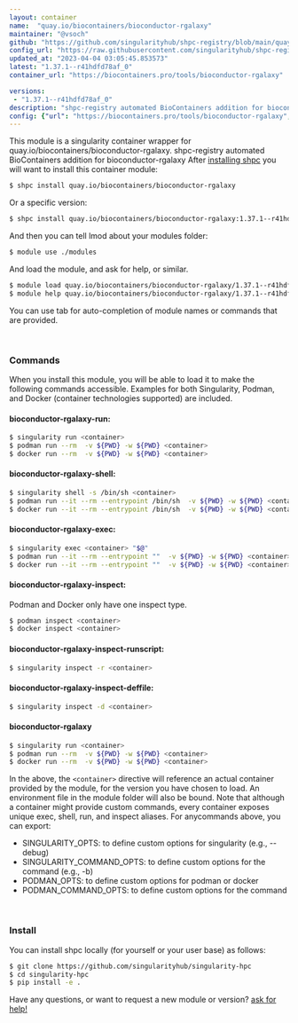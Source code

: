 ```yaml
---
layout: container
name:  "quay.io/biocontainers/bioconductor-rgalaxy"
maintainer: "@vsoch"
github: "https://github.com/singularityhub/shpc-registry/blob/main/quay.io/biocontainers/bioconductor-rgalaxy/container.yaml"
config_url: "https://raw.githubusercontent.com/singularityhub/shpc-registry/main/quay.io/biocontainers/bioconductor-rgalaxy/container.yaml"
updated_at: "2023-04-04 03:05:45.853573"
latest: "1.37.1--r41hdfd78af_0"
container_url: "https://biocontainers.pro/tools/bioconductor-rgalaxy"

versions:
 - "1.37.1--r41hdfd78af_0"
description: "shpc-registry automated BioContainers addition for bioconductor-rgalaxy"
config: {"url": "https://biocontainers.pro/tools/bioconductor-rgalaxy", "maintainer": "@vsoch", "description": "shpc-registry automated BioContainers addition for bioconductor-rgalaxy", "latest": {"1.37.1--r41hdfd78af_0": "sha256:36d5dc05af8a8a9ba667f60867414431c7f377519c19187f3c03de0b2c95fc02"}, "tags": {"1.37.1--r41hdfd78af_0": "sha256:36d5dc05af8a8a9ba667f60867414431c7f377519c19187f3c03de0b2c95fc02"}, "docker": "quay.io/biocontainers/bioconductor-rgalaxy"}
---
```


This module is a singularity container wrapper for quay.io/biocontainers/bioconductor-rgalaxy.
shpc-registry automated BioContainers addition for bioconductor-rgalaxy
After [installing shpc](#install) you will want to install this container module:


```bash
$ shpc install quay.io/biocontainers/bioconductor-rgalaxy
```

Or a specific version:

```bash
$ shpc install quay.io/biocontainers/bioconductor-rgalaxy:1.37.1--r41hdfd78af_0
```

And then you can tell lmod about your modules folder:

```bash
$ module use ./modules
```

And load the module, and ask for help, or similar.

```bash
$ module load quay.io/biocontainers/bioconductor-rgalaxy/1.37.1--r41hdfd78af_0
$ module help quay.io/biocontainers/bioconductor-rgalaxy/1.37.1--r41hdfd78af_0
```

You can use tab for auto-completion of module names or commands that are provided.

<br>

### Commands

When you install this module, you will be able to load it to make the following commands accessible.
Examples for both Singularity, Podman, and Docker (container technologies supported) are included.

#### bioconductor-rgalaxy-run:

```bash
$ singularity run <container>
$ podman run --rm  -v ${PWD} -w ${PWD} <container>
$ docker run --rm  -v ${PWD} -w ${PWD} <container>
```

#### bioconductor-rgalaxy-shell:

```bash
$ singularity shell -s /bin/sh <container>
$ podman run --it --rm --entrypoint /bin/sh  -v ${PWD} -w ${PWD} <container>
$ docker run --it --rm --entrypoint /bin/sh  -v ${PWD} -w ${PWD} <container>
```

#### bioconductor-rgalaxy-exec:

```bash
$ singularity exec <container> "$@"
$ podman run --it --rm --entrypoint ""  -v ${PWD} -w ${PWD} <container> "$@"
$ docker run --it --rm --entrypoint ""  -v ${PWD} -w ${PWD} <container> "$@"
```

#### bioconductor-rgalaxy-inspect:

Podman and Docker only have one inspect type.

```bash
$ podman inspect <container>
$ docker inspect <container>
```

#### bioconductor-rgalaxy-inspect-runscript:

```bash
$ singularity inspect -r <container>
```

#### bioconductor-rgalaxy-inspect-deffile:

```bash
$ singularity inspect -d <container>
```



#### bioconductor-rgalaxy

```bash
$ singularity run <container>
$ podman run --rm  -v ${PWD} -w ${PWD} <container>
$ docker run --rm  -v ${PWD} -w ${PWD} <container>
```


In the above, the `<container>` directive will reference an actual container provided
by the module, for the version you have chosen to load. An environment file in the
module folder will also be bound. Note that although a container
might provide custom commands, every container exposes unique exec, shell, run, and
inspect aliases. For anycommands above, you can export:

 - SINGULARITY_OPTS: to define custom options for singularity (e.g., --debug)
 - SINGULARITY_COMMAND_OPTS: to define custom options for the command (e.g., -b)
 - PODMAN_OPTS: to define custom options for podman or docker
 - PODMAN_COMMAND_OPTS: to define custom options for the command

<br>

### Install

You can install shpc locally (for yourself or your user base) as follows:

```bash
$ git clone https://github.com/singularityhub/singularity-hpc
$ cd singularity-hpc
$ pip install -e .
```

Have any questions, or want to request a new module or version? [ask for help!](https://github.com/singularityhub/singularity-hpc/issues)
